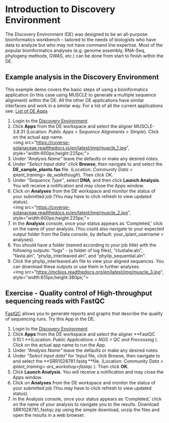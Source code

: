 # Introduction to Discovery Environment

The Discovery Environment (DE) was designed to be an all-purpose bioinformatics workbench – tailored to the needs of biologists who have data to analyze but who may not have command line expertise. Most of the popular bioinformatics analyses (e.g. genome assembly, RNA-Seq, phylogeny methods, GWAS, etc.) can be done from start to finish within the DE. 

## Example analysis in the Discovery Environment

This example demo covers the basic steps of using a bioinformatics application (in this case using MUSCLE to generate a multiple sequence alignment) within the DE. All the other DE applications have similar interfaces and work in a similar way. For a list of all the current applications see: [List of DE Apps](https://pods.iplantcollaborative.org/wiki/display/DEapps/List+of+Applications)

1. Login to the [Discovery Environment](https://de.iplantcollaborative.org/de/) 
2. Click **Apps** from the DE workspace and select the aligner MUSCLE-3.8.31 (Location: _Public Apps > Sequence Alignments > Simple_). Click on the actual app name. <br><img src="https://cyverse-solanaceae.readthedocs.io/en/latest/img/muscle_1.jpg", style="width:600px;height:225px;">
3.	Under _“Analysis Name”_ leave the defaults or make any desired notes.
4.	Under _“Select Input data”_ click **Browse**, then navigate to and select the **DE_sample_plants.fas** file. (Location: _Community Data > iplant_training> de_walkthough_). Then click OK. 
5.	Under _“Sequence Type”_, select **DNA**, and then click **Launch Analysis**. You will receive a notification and may close the Apps window. 
6.	Click on **Analyses** from the DE workspace and monitor the status of your submitted job (You may have to click refresh to view updated status). 
<br><img src="https://cyverse-solanaceae.readthedocs.io/en/latest/img/muscle_2.jpg", style="width:600px;height:225px;">
7. In the **Analysis** console, once your status appears as ‘Completed,’ click on the name of your analysis. (You could also navigate to your expected output folder from the Data console, by default: your_iplant_username > analyses). 
8. You should have a folder (named according to your job title) with the following outputs:
“logs” - (a folder of log files), “clustalw.aln”, “fasta.aln”, “phylip_interleaved.aln”, and “phylip_sequential.aln”.
9. Click the phylip_interleaved.aln file to view your aligned sequences. You can download these outputs or use them in further analyses.
<br><img src="https://mcbios.readthedocs.org/en/latest/img/muscle_3.jpg", style="width:615px;height:380px;">

## Exercise - Quality control of High-throughput sequencing reads with FastQC

[FastQC](http://www.bioinformatics.babraham.ac.uk/projects/fastqc/) allows you to generate reports and graphs that describe the quality of sequencing runs. Try this App in the DE. 

1.	Login to the [Discovery Environment](https://de.iplantcollaborative.org/de/) 
2. Click **Apps** from the DE workspace and select the aligner **FastQC 0.10.1 **(Location: _Public Applications > NGS > QC and Processing_ ). Click on the actual app name to run the App. 3.	Under _“Analysis Name”_ leave the defaults or make any desired notes.4.	Under _“Select Input data”_ for ‘Input file, click Browse, then navigate to and select the **SRR1028781.fastq **file. (Location: _Community Data > iplant_training> ars_workshop>fastqc_ ). Then click **OK**. 5.	Click **Launch Analysis**. You will receive a notification and may close the Apps window. 6.	Click on **Analyses** from the DE workspace and monitor the status of your submitted job (You may have to click refresh to view updated status).7.	In the Analysis console, once your status appears as ‘Completed,’ click on the name of your analysis to navigate you to the results. Download SRR1028781_fastqc.zip using the simple download, unzip the files and open the results in a web browser.